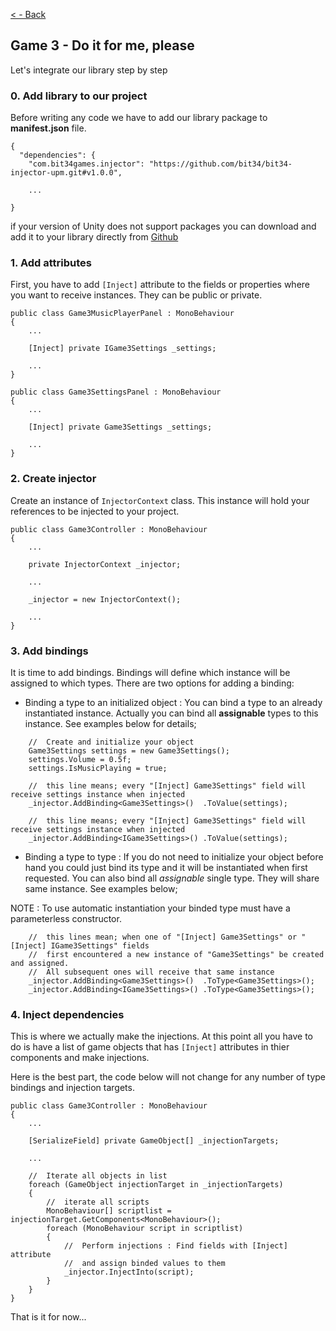 [< - Back](../ReadMe.md) 
## Game 3 - Do it for me, please

Let's integrate our library step by step

### 0. Add library to our project
Before writing any code we have to add our library package to **manifest.json** file.

```
{
  "dependencies": {
    "com.bit34games.injector": "https://github.com/bit34/bit34-injector-upm.git#v1.0.0",

    ...

}
```

if your version of Unity does not support packages you can download and add it to your library directly from [Github](https://github.com/bit34/bit34-injector)

### 1. Add attributes
First, you have to add `[Inject]` attribute to the fields or properties where you want to receive instances. They can be public or private.

```
public class Game3MusicPlayerPanel : MonoBehaviour
{
    ...

    [Inject] private IGame3Settings _settings;

    ...
}
```

```
public class Game3SettingsPanel : MonoBehaviour
{
    ...

    [Inject] private Game3Settings _settings;

    ...
}
```

### 2. Create injector
Create an instance of `InjectorContext` class. This instance will hold your references to be injected to your project.

```
public class Game3Controller : MonoBehaviour
{
    ...

	private InjectorContext _injector;

    ...

    _injector = new InjectorContext();

    ...
}
```

### 3. Add bindings
It is time to add bindings. Bindings will define which instance will be assigned to which types. There are two options for adding a binding:

- Binding a type to an initialized object : You can bind a type to an already instantiated instance. Actually you can bind all **assignable** types to this instance. See examples below for details;

```
    //  Create and initialize your object
    Game3Settings settings = new Game3Settings();
    settings.Volume = 0.5f;
    settings.IsMusicPlaying = true;

    //  this line means; every "[Inject] Game3Settings" field will receive settings instance when injected
    _injector.AddBinding<Game3Settings>()  .ToValue(settings);

    //  this line means; every "[Inject] Game3Settings" field will receive settings instance when injected
    _injector.AddBinding<IGame3Settings>() .ToValue(settings);
```

- Binding a type to type : If you do not need to initialize your object before hand you could just bind its type and it will be instantiated when first requested. You can also bind all *assignable* single type. They will share same instance. See examples below;

NOTE : To use automatic instantiation your binded type must have a parameterless constructor.

```
    //  this lines mean; when one of "[Inject] Game3Settings" or "[Inject] IGame3Settings" fields
    //  first encountered a new instance of "Game3Settings" be created and assigned.
    //  All subsequent ones will receive that same instance  
    _injector.AddBinding<Game3Settings>()  .ToType<Game3Settings>();
    _injector.AddBinding<IGame3Settings>() .ToType<Game3Settings>();
```

### 4. Inject dependencies

This is where we actually make the injections. At this point all you have to do is have a list of game objects that has `[Inject]` attributes in thier components and make injections.

Here is the best part, the code below will not change for any number of type bindings and injection targets.


```
public class Game3Controller : MonoBehaviour
{
    ...

	[SerializeField] private GameObject[] _injectionTargets;

    ...

    //  Iterate all objects in list
    foreach (GameObject injectionTarget in _injectionTargets)
    {
        //  iterate all scripts
        MonoBehaviour[] scriptlist = injectionTarget.GetComponents<MonoBehaviour>();
        foreach (MonoBehaviour script in scriptlist)
        {
            //  Perform injections : Find fields with [Inject] attribute
            //  and assign binded values to them
            _injector.InjectInto(script);
        }
    }
}
```

That is it for now...
